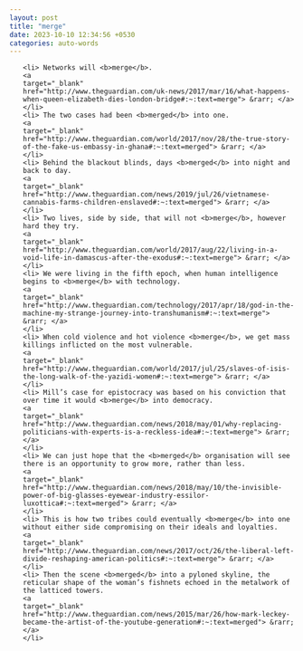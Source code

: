 ```yaml
---
layout: post
title: "merge"
date: 2023-10-10 12:34:56 +0530
categories: auto-words
---
```

<ol>

    <li> Networks will <b>merge</b>.
    <a 
    target="_blank" 
    href="http://www.theguardian.com/uk-news/2017/mar/16/what-happens-when-queen-elizabeth-dies-london-bridge#:~:text=merge"> &rarr; </a>
    </li>
    <li> The two cases had been <b>merged</b> into one.
    <a 
    target="_blank" 
    href="http://www.theguardian.com/world/2017/nov/28/the-true-story-of-the-fake-us-embassy-in-ghana#:~:text=merged"> &rarr; </a>
    </li>
    <li> Behind the blackout blinds, days <b>merged</b> into night and back to day.
    <a 
    target="_blank" 
    href="http://www.theguardian.com/news/2019/jul/26/vietnamese-cannabis-farms-children-enslaved#:~:text=merged"> &rarr; </a>
    </li>
    <li> Two lives, side by side, that will not <b>merge</b>, however hard they try.
    <a 
    target="_blank" 
    href="http://www.theguardian.com/world/2017/aug/22/living-in-a-void-life-in-damascus-after-the-exodus#:~:text=merge"> &rarr; </a>
    </li>
    <li> We were living in the fifth epoch, when human intelligence begins to <b>merge</b> with technology.
    <a 
    target="_blank" 
    href="http://www.theguardian.com/technology/2017/apr/18/god-in-the-machine-my-strange-journey-into-transhumanism#:~:text=merge"> &rarr; </a>
    </li>
    <li> When cold violence and hot violence <b>merge</b>, we get mass killings inflicted on the most vulnerable.
    <a 
    target="_blank" 
    href="http://www.theguardian.com/world/2017/jul/25/slaves-of-isis-the-long-walk-of-the-yazidi-women#:~:text=merge"> &rarr; </a>
    </li>
    <li> Mill’s case for epistocracy was based on his conviction that over time it would <b>merge</b> into democracy.
    <a 
    target="_blank" 
    href="http://www.theguardian.com/news/2018/may/01/why-replacing-politicians-with-experts-is-a-reckless-idea#:~:text=merge"> &rarr; </a>
    </li>
    <li> We can just hope that the <b>merged</b> organisation will see there is an opportunity to grow more, rather than less.
    <a 
    target="_blank" 
    href="http://www.theguardian.com/news/2018/may/10/the-invisible-power-of-big-glasses-eyewear-industry-essilor-luxottica#:~:text=merged"> &rarr; </a>
    </li>
    <li> This is how two tribes could eventually <b>merge</b> into one without either side compromising on their ideals and loyalties.
    <a 
    target="_blank" 
    href="http://www.theguardian.com/news/2017/oct/26/the-liberal-left-divide-reshaping-american-politics#:~:text=merge"> &rarr; </a>
    </li>
    <li> Then the scene <b>merged</b> into a pyloned skyline, the reticular shape of the woman’s fishnets echoed in the metalwork of the latticed towers.
    <a 
    target="_blank" 
    href="http://www.theguardian.com/news/2015/mar/26/how-mark-leckey-became-the-artist-of-the-youtube-generation#:~:text=merged"> &rarr; </a>
    </li>